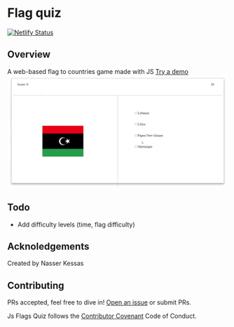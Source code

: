 # Flag quiz
[![Netlify Status](https://api.netlify.com/api/v1/badges/38c51ca2-37d8-47e9-a63e-9c2b732bd38c/deploy-status)](https://app.netlify.com/sites/flag-quiz-nk/deploys)

## Overview

A web-based flag to countries game made with JS
[Try a demo](https://flag-quiz-nk.netlify.app/)
![Flag-quiz](./docs/flag%20quiz.gif)

## Todo
- Add difficulty levels (time, flag difficulty)

## Acknoledgements
Created by Nasser Kessas

## Contributing
PRs accepted, feel free to dive in! [Open an issue](https://github.com/nasserkessas/js-flags-quiz/issues/new) or submit PRs.

Js Flags Quiz follows the [Contributor Covenant](http://contributor-covenant.org/version/1/3/0/) Code of Conduct.